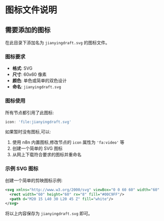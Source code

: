 # 图标文件说明

## 需要添加的图标

在此目录下添加名为 `jianyingdraft.svg` 的图标文件。

### 图标要求

- **格式**: SVG
- **尺寸**: 60x60 像素
- **颜色**: 单色或简单的双色设计
- **命名**: `jianyingdraft.svg`

### 图标使用

所有节点都引用了此图标:
```typescript
icon: 'file:jianyingdraft.svg'
```

如果暂时没有图标,可以:
1. 使用 n8n 内置图标,修改节点的 `icon` 属性为 `'fa:video'` 等
2. 创建一个简单的 SVG 图标
3. 从网上下载符合要求的图标并重命名

### 示例 SVG 图标

创建一个简单的剪映图标示例:

```svg
<svg xmlns="http://www.w3.org/2000/svg" viewBox="0 0 60 60" width="60" height="60">
  <rect width="60" height="60" rx="8" fill="#00C9FF"/>
  <path d="M20 15 L40 30 L20 45 Z" fill="white"/>
</svg>
```

将以上内容保存为 `jianyingdraft.svg` 即可。
